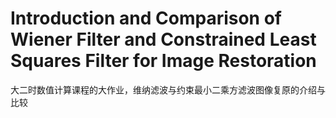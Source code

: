 # Introduction and Comparison of Wiener Filter and Constrained Least Squares Filter for Image Restoration
大二时数值计算课程的大作业，维纳滤波与约束最小二乘方滤波图像复原的介绍与比较

